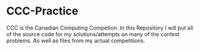 # CCC-Practice
CCC is the Canadian Computing Competion. In this Repository I will put all of the source code for my solutions/attempts on many of the contest problems. As well as files from my actual competitions.
